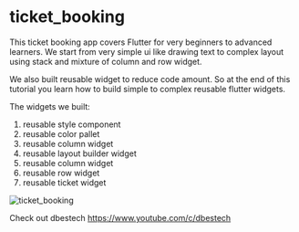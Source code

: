 # ticket_booking

This ticket booking app covers Flutter for very beginners to advanced learners. We start from very simple ui like drawing text to complex layout using stack and mixture of column and row widget.

We also built reusable widget to reduce code amount.  So at the end of this tutorial you learn how to build simple to complex reusable flutter widgets.

The widgets we built:
  1. reusable style component
  2. reusable color pallet
  3. reusable column widget
  4. reusable layout builder widget
  5. reusable column widget
  6. reusable row widget
  7. reusable ticket widget
  
![ticket_booking](https://user-images.githubusercontent.com/20265280/188714915-1fd56cd6-751b-4225-91e4-25186a0b010f.gif)

Check out dbestech https://www.youtube.com/c/dbestech
